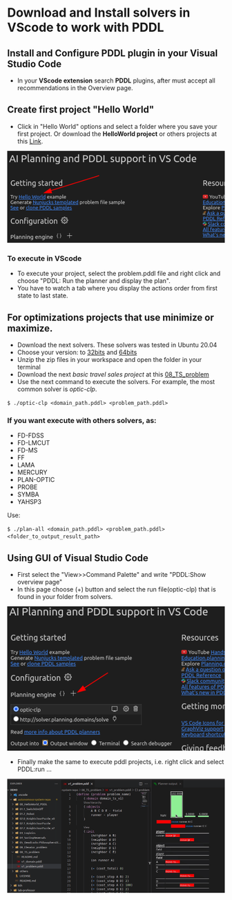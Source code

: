 # Download and Install solvers in VScode to work with PDDL

## Install and Configure PDDL plugin in your Visual Studio Code

- In your **VScode extension** search **PDDL** plugins, after must accept all recommendations in the Overview page.

## Create first project &quot;Hello World&quot;

- Click in &quot;Hello World&quot; options and select a folder where you save your first project. Or download the **HelloWorld project** or others projects at this [Link](https://github.com/hpaucar/autonomous-system-repo).

![](media/image1.png)

### To execute in VScode
- To execute your project, select the problem.pddl file and right click and choose &quot;PDDL: Run the planner and display the plan&quot;.
- You have to watch a tab where you display the actions order from first state to last state.

## For optimizations projects that use minimize or maximize.

- Download the next solvers. These solvers was tested in Ubuntu 20.04
- Choose your version: to [32bits](https://drive.google.com/file/d/1u2yJTUpDOPD0YoyfRjwhTgkWW5sfZWmQ/view?usp=sharing) and [64bits](https://drive.google.com/file/d/1KSKZQ6PBbsavlJTxEhQLkq6sJ6nE1nQR/view?usp=sharing)
- Unzip the zip files in your workspace and open the folder in your terminal
- Download the next *basic travel sales project* at this [08_TS_problem](https://github.com/hpaucar/autonomous-system-repo)
- Use the next command to execute the solvers. For example, the most common solver is *optic-clp*.

`$ ./optic-clp <domain_path.pddl> <problem_path.pddl>`



### If you want execute with others solvers, as:

- FD-FDSS
- FD-LMCUT
- FD-MS
- FF
- LAMA
- MERCURY
- PLAN-OPTIC
- PROBE
- SYMBA
- YAHSP3

Use:

`$ ./plan-all <domain_path.pddl> <problem_path.pddl> <folder_to_output_result_path>`

## Using GUI of Visual Studio Code

- First select the "View>>Command Palette" and write "PDDL:Show overview page"
- In this page choose (+) button and select the run file(optic-clp) that is found in your folder from solvers.

![](media/image2.png)

- Finally make the same to execute pddl projects, i.e. right click and select PDDL:run ...

![](media/optic-pddl-minimize.gif)

